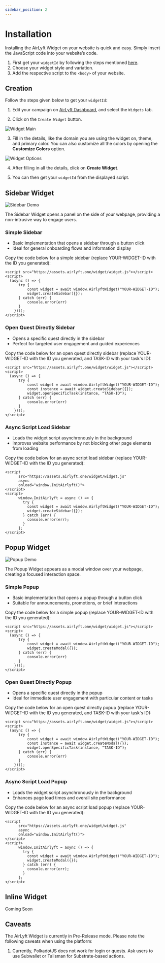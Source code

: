 ```yaml
---
sidebar_position: 2
---
```


# Installation

Installing the AirLyft Widget on your website is quick and easy. Simply insert the JavaScript code into your website’s code.

1. First get your `widgetId` by following the steps mentioned [here](#creation).
2. Choose your widget style and variation.
3. Add the respective script to the `<body>` of your website.

## Creation

Follow the steps given below to get your `widgetId`:

1. Edit your campaign on [AirLyft Dashboard](https://account.airlyft.one), and select the `Widgets` tab.

2. Click on the `Create Widget` button.

![Widget Main](../images/widgetmain.png)

3. Fill in the details, like the domain you are using the widget on, theme, and primary color. You can also customize all the colors by opening the **Customize Colors** option.

![Widget Options](../images/widgetoption.png)

4. After filling in all the details, click on **Create Widget**.

5. You can then get your `widgetId` from the displayed script.

## Sidebar Widget

![Sidebar Demo](../images/sidebar-demo.png)

The Sidebar Widget opens a panel on the side of your webpage, providing a non-intrusive way to engage users.

### Simple Sidebar

- Basic implementation that opens a sidebar through a button click
- Ideal for general onboarding flows and information display

Copy the code below for a simple sidebar (replace YOUR-WIDGET-ID with the ID you generated):

```
<script src="https://assets.airlyft.one/widget/widget.js"></script>
<script>
  (async () => {
      try {
          const widget = await window.AirlyftWidget("YOUR-WIDGET-ID");
          widget.createSidebar({});
      } catch (err) {
          console.error(err)
      }
    })();
</script>
```

### Open Quest Directly Sidebar

- Opens a specific quest directly in the sidebar
- Perfect for targeted user engagement and guided experiences

Copy the code below for an open quest directly sidebar (replace YOUR-WIDGET-ID with the ID you generated, and TASK-ID with your task's ID):

```
<script src="https://assets.airlyft.one/widget/widget.js"></script>
<script>
  (async () => {
      try {
          const widget = await window.AirlyftWidget("YOUR-WIDGET-ID");
          const instance = await widget.createSidebar({});
          widget.openSpecificTask(instance, "TASK-ID");
      } catch (err) {
          console.error(err)
      }
    })();
</script>
```

### Async Script Load Sidebar

- Loads the widget script asynchronously in the background
- Improves website performance by not blocking other page elements from loading

Copy the code below for an async script load sidebar (replace YOUR-WIDGET-ID with the ID you generated):

```
<script
      src="https://assets.airlyft.one/widget/widget.js"
      async
      onload="window.InitAirlyft()">
</script>
<script>
      window.InitAirlyft = async () => {
        try {
          const widget = await window.AirlyftWidget("YOUR-WIDGET-ID");
          widget.createSidebar({});
        } catch (err) {
          console.error(err);
        }
      };
</script>
```

## Popup Widget

![Popup Demo](../images/popup-demo.png)

The Popup Widget appears as a modal window over your webpage, creating a focused interaction space.

### Simple Popup

- Basic implementation that opens a popup through a button click
- Suitable for announcements, promotions, or brief interactions

Copy the code below for a simple popup (replace YOUR-WIDGET-ID with the ID you generated):

```
<script src="https://assets.airlyft.one/widget/widget.js"></script>
<script>
  (async () => {
      try {
          const widget = await window.AirlyftWidget("YOUR-WIDGET-ID");
          widget.createModal({});
      } catch (err) {
          console.error(err)
      }
    })();
</script>
```

### Open Quest Directly Popup

- Opens a specific quest directly in the popup
- Ideal for immediate user engagement with particular content or tasks

Copy the code below for an open quest directly popup (replace YOUR-WIDGET-ID with the ID you generated, and TASK-ID with your task's ID):

```
<script src="https://assets.airlyft.one/widget/widget.js"></script>
<script>
  (async () => {
      try {
          const widget = await window.AirlyftWidget("YOUR-WIDGET-ID");
          const instance = await widget.createModal({});
          widget.openSpecificTask(instance, "TASK-ID");
      } catch (err) {
          console.error(err)
      }
    })();
</script>
```

### Async Script Load Popup

- Loads the widget script asynchronously in the background
- Enhances page load times and overall site performance

Copy the code below for an async script load popup (replace YOUR-WIDGET-ID with the ID you generated):

```
<script
      src="https://assets.airlyft.one/widget/widget.js"
      async
      onload="window.InitAirlyft()">
</script>
<script>
      window.InitAirlyft = async () => {
        try {
          const widget = await window.AirlyftWidget("YOUR-WIDGET-ID");
          widget.createModal({});
        } catch (err) {
          console.error(err);
        }
      };
</script>
```

## Inline Widget

Coming Soon

## Caveats

The AirLyft Widget is currently in Pre-Release mode. Please note the following caveats when using the platform:

1. Currently, PolkadotJS does not work for login or quests. Ask users to use Subwallet or Talisman for Substrate-based actions.

